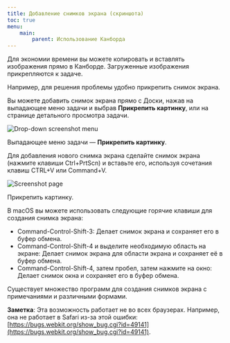 ```yaml
---
title: Добавление снимков экрана (скриншота)
toc: true
menu:
    main:
        parent: Использование Канборда
---
```


Для экономии времени вы можете копировать и вставлять изображения прямо в Канборде. Загруженные изображения прикрепляются к задаче.

Например, для решения проблемы удобно прикрепить снимок экрана.

Вы можете добавить снимок экрана прямо с Доски, нажав на выпадающее меню задачи и выбрав **Прикрепить картинку**, или на странице детального просмотра задачи.

![Drop-down screenshot menu](/images/v1/dropdown-screenshot.png)

Выпадающее меню задачи — **Прикрепить картинку**.

Для добавления нового снимка экрана сделайте снимок экрана (нажмите клавиши Ctrl+PrtScn) и вставьте его, используя сочетания клавиш CTRL+V или Command+V.

![Screenshot page](/images/v1/task-screenshot.png)

Прикрепить картинку.

В macOS вы можете использовать следующие горячие клавиши для создания снимка экрана:

-   Command-Control-Shift-3: Делает снимок экрана и сохраняет его в буфер обмена.
-   Command-Control-Shift-4 и выделите необходимую область на экране: Делает снимок экрана для области экрана и сохраняет её в буфер обмена.
-   Command-Control-Shift-4, затем пробел, затем нажмите на окно: Делает снимок окна и сохраняет его в буфер обмена.

Существует множество программ для создания снимков экрана с примечаниями и различными формами.

**Заметка**: Эта возможность работает не во всех браузерах. Например, она не работает в Safari из-за этой ошибки: [https://bugs.webkit.org/show_bug.cgi?id=49141](https://bugs.webkit.org/show_bug.cgi?id=49141).
